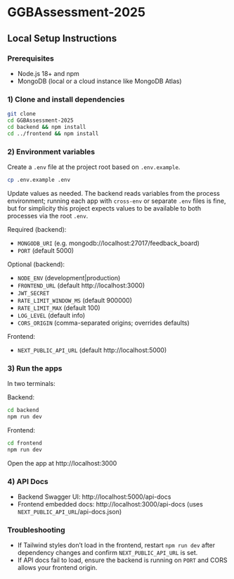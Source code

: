# GGBAssessment-2025

## Local Setup Instructions

### Prerequisites
- Node.js 18+ and npm
- MongoDB (local or a cloud instance like MongoDB Atlas)

### 1) Clone and install dependencies
```bash
git clone 
cd GGBAssessment-2025
cd backend && npm install
cd ../frontend && npm install
```

### 2) Environment variables
Create a `.env` file at the project root based on `.env.example`.

```bash
cp .env.example .env
```

Update values as needed. The backend reads variables from the process environment; running each app with `cross-env` or separate `.env` files is fine, but for simplicity this project expects values to be available to both processes via the root `.env`.

Required (backend):
- `MONGODB_URI` (e.g. mongodb://localhost:27017/feedback_board)
- `PORT` (default 5000)

Optional (backend):
- `NODE_ENV` (development|production)
- `FRONTEND_URL` (default http://localhost:3000)
- `JWT_SECRET`
- `RATE_LIMIT_WINDOW_MS` (default 900000)
- `RATE_LIMIT_MAX` (default 100)
- `LOG_LEVEL` (default info)
- `CORS_ORIGIN` (comma-separated origins; overrides defaults)

Frontend:
- `NEXT_PUBLIC_API_URL` (default http://localhost:5000)

### 3) Run the apps
In two terminals:

Backend:
```bash
cd backend
npm run dev
```

Frontend:
```bash
cd frontend
npm run dev
```

Open the app at http://localhost:3000

### 4) API Docs
- Backend Swagger UI: http://localhost:5000/api-docs
- Frontend embedded docs: http://localhost:3000/api-docs (uses `NEXT_PUBLIC_API_URL`/api-docs.json)

### Troubleshooting
- If Tailwind styles don’t load in the frontend, restart `npm run dev` after dependency changes and confirm `NEXT_PUBLIC_API_URL` is set.
- If API docs fail to load, ensure the backend is running on `PORT` and CORS allows your frontend origin.